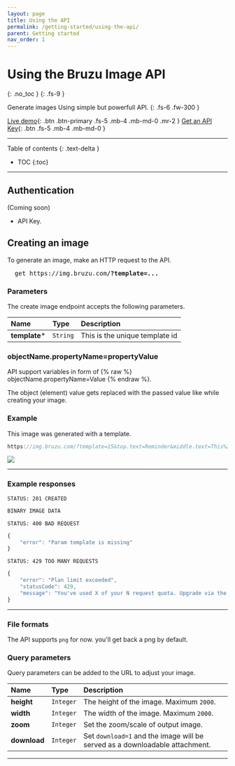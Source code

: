 ```yaml
---
layout: page
title: Using the API
permalink: /getting-started/using-the-api/
parent: Getting started
nav_order: 1
---
```

# Using the Bruzu Image API
{: .no_toc }
{: .fs-9 }

Generate images Using simple but powerfull API.
{: .fs-6 .fw-300 }

[Live demo](https://bruzu.com/){: .btn .btn-primary .fs-5 .mb-4 .mb-md-0 .mr-2 }
[Get an API Key](https://bruzu.com){: .btn .fs-5 .mb-4 .mb-md-0 }

<hr>

Table of contents
{: .text-delta }
- TOC
{:toc}

<hr>

## Authentication
(Coming soon)

- API Key.

## Creating an image

To generate an image, make an HTTP request to the API.

<pre class="http-method fs-4">
  <span>get</span> https://img.bruzu.com<b>/?template=...</b>
</pre>

### Parameters

The create image endpoint accepts the following parameters.

| Name        | Type          | Description |
|:-------------|:------------------|:------|
| **template**<span class="text-red-200">*</span>           | `String`  | This is the unique template id |


### objectName.propertyName=propertyValue

API support variables in form of {% raw %} objectName.propertyName=Value {% endraw %}.

The object (element) value gets replaced with the passed value like while creating your image.

### Example
This image was generated with a template.

```javascript
https://img.bruzu.com/?template=15&top.text=Reminder&middle.text=This%2520too%2520shall%2520pass&bottom.text=OK
```
<img src="https://img.bruzu.com/?template=15&top.text=Reminder&middle.text=This%2520too%2520shall%2520pass&bottom.text=OK">

<hr>

### Example responses
```
STATUS: 201 CREATED
```

```javascript
BINARY IMAGE DATA
```

```
STATUS: 400 BAD REQUEST
```

```javascript
{
    "error": "Param template is missing"
}
```

```
STATUS: 429 TOO MANY REQUESTS
```

```javascript
{
    "error": "Plan limit exceeded",
    "statusCode": 429,
    "message": "You've used X of your N request quota. Upgrade via the Dashboard: https://bruzu.com"
}
```

<hr>

### File formats

The API supports `png` for now. you'll get back a png by default.


### Query parameters

Query parameters can be added to the URL to adjust your image.

| Name        | Type          | Description |
|:-------------|:------------------|:------|
| **height** | `Integer` | The height of the image. Maximum `2000`. |
| **width**  | `Integer`  | The width of the image. Maximum `2000`. |
| **zoom**   | `Integer` | Set the zoom/scale of output image.  |
| **download**     | `Integer` | Set `download=1` and the image will be served as a downloadable attachment. |

<hr>
